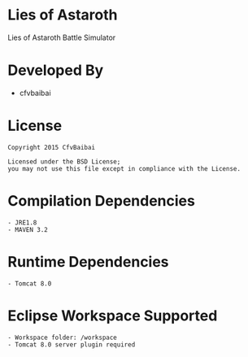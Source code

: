 Lies of Astaroth
================

Lies of Astaroth Battle Simulator

Developed By
============

* cfvbaibai

License
=======

    Copyright 2015 CfvBaibai

    Licensed under the BSD License;
    you may not use this file except in compliance with the License.

Compilation Dependencies
========================
    
	- JRE1.8
	- MAVEN 3.2

Runtime Dependencies
=======================
    - Tomcat 8.0

Eclipse Workspace Supported
===========================
	- Workspace folder: /workspace
	- Tomcat 8.0 server plugin required